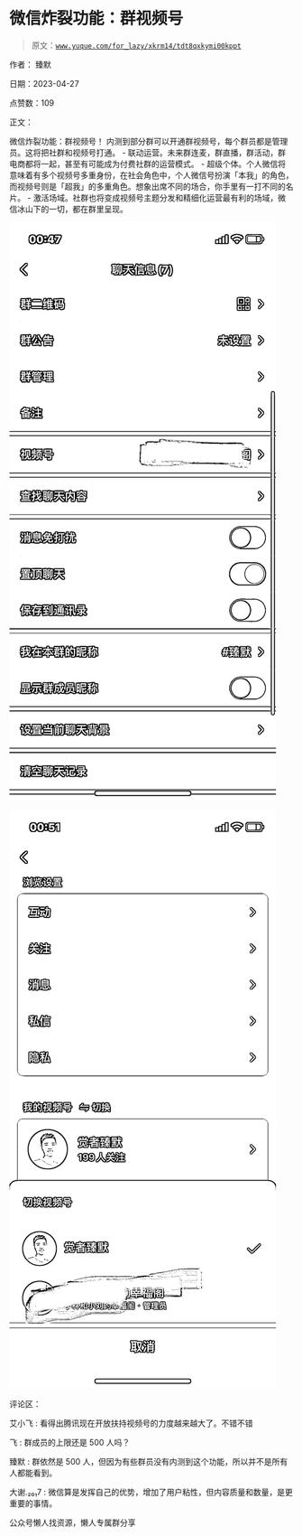 # 微信炸裂功能：群视频号

> 原文：[`www.yuque.com/for_lazy/xkrm14/tdt8qxkymi00kppt`](https://www.yuque.com/for_lazy/xkrm14/tdt8qxkymi00kppt)



作者： 臻默



日期：2023-04-27



点赞数：109



正文：



微信炸裂功能：群视频号！ 内测到部分群可以开通群视频号，每个群员都是管理员。这将把社群和视频号打通。 - 联动运营。未来群连麦，群直播，群活动，群电商都将一起，甚至有可能成为付费社群的运营模式。 - 超级个体。个人微信将意味着有多个视频号多重身份，在社会角色中，个人微信号扮演「本我」的角色，而视频号则是「超我」的多重角色。想象出席不同的场合，你手里有一打不同的名片。 - 激活场域。社群也将变成视频号主题分发和精细化运营最有利的场域，微信冰山下的一切，都在群里呈现。



![](img/ea098578e9141730a17c3ed35cc247b8.png)  

![](img/91d15bed72d3aa0cc9dd360f9e15af30.png)  

评论区：



艾小飞 : 看得出腾讯现在开放扶持视频号的力度越来越大了。不错不错



飞 : 群成员的上限还是 500 人吗？



臻默 : 群依然是 500 人，但因为有些群员没有内测到这个功能，所以并不是所有人都能看到。



大谢.₂₀₁7 : 微信算是发挥自己的优势，增加了用户粘性，但内容质量和数量，是更重要的事情。



公众号懒人找资源，懒人专属群分享

